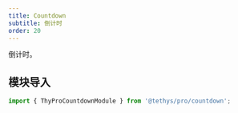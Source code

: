 ```yaml
---
title: Countdown
subtitle: 倒计时
order: 20
---
```


<alert>倒计时。</alert>

## 模块导入

```ts
import { ThyProCountdownModule } from '@tethys/pro/countdown';
```

<examples />

